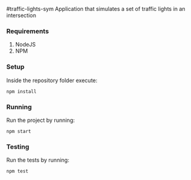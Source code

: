 #traffic-lights-sym
Application that simulates a set of traffic lights in an intersection

### Requirements ###
1. NodeJS
2. NPM

### Setup ###
Inside the repository folder execute:
```
npm install
```

### Running ###
Run the project by running:
```
npm start
```

### Testing ###
Run the tests by running:
```
npm test
```